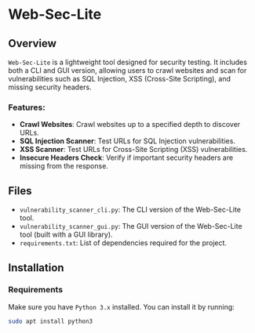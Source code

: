# Web-Sec-Lite

## Overview
`Web-Sec-Lite` is a lightweight tool designed for security testing. It includes both a CLI and GUI version, allowing users to crawl websites and scan for vulnerabilities such as SQL Injection, XSS (Cross-Site Scripting), and missing security headers.

### Features:
- **Crawl Websites**: Crawl websites up to a specified depth to discover URLs.
- **SQL Injection Scanner**: Test URLs for SQL Injection vulnerabilities.
- **XSS Scanner**: Test URLs for Cross-Site Scripting (XSS) vulnerabilities.
- **Insecure Headers Check**: Verify if important security headers are missing from the response.

## Files
- `vulnerability_scanner_cli.py`: The CLI version of the Web-Sec-Lite tool.
- `vulnerability_scanner_gui.py`: The GUI version of the Web-Sec-Lite tool (built with a GUI library).
- `requirements.txt`: List of dependencies required for the project.
## Installation

### Requirements
Make sure you have `Python 3.x` installed. You can install it by running:

```bash
sudo apt install python3

